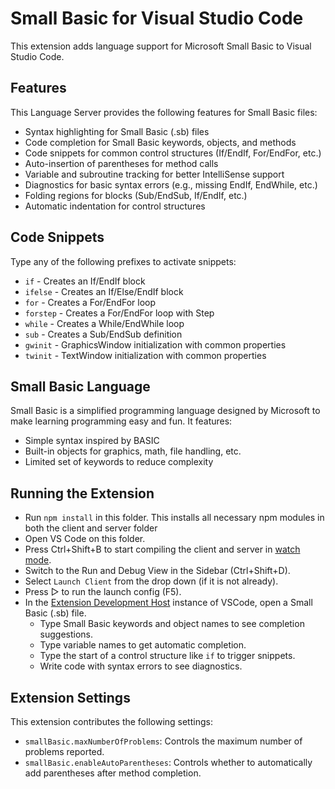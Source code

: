 # Small Basic for Visual Studio Code

This extension adds language support for Microsoft Small Basic to Visual Studio Code.

## Features

This Language Server provides the following features for Small Basic files:
- Syntax highlighting for Small Basic (.sb) files
- Code completion for Small Basic keywords, objects, and methods
- Code snippets for common control structures (If/EndIf, For/EndFor, etc.)
- Auto-insertion of parentheses for method calls
- Variable and subroutine tracking for better IntelliSense support
- Diagnostics for basic syntax errors (e.g., missing EndIf, EndWhile, etc.)
- Folding regions for blocks (Sub/EndSub, If/EndIf, etc.)
- Automatic indentation for control structures

## Code Snippets

Type any of the following prefixes to activate snippets:
- `if` - Creates an If/EndIf block
- `ifelse` - Creates an If/Else/EndIf block
- `for` - Creates a For/EndFor loop
- `forstep` - Creates a For/EndFor loop with Step
- `while` - Creates a While/EndWhile loop
- `sub` - Creates a Sub/EndSub definition
- `gwinit` - GraphicsWindow initialization with common properties
- `twinit` - TextWindow initialization with common properties

## Small Basic Language

Small Basic is a simplified programming language designed by Microsoft to make learning programming easy and fun. It features:
- Simple syntax inspired by BASIC
- Built-in objects for graphics, math, file handling, etc.
- Limited set of keywords to reduce complexity

## Running the Extension

- Run `npm install` in this folder. This installs all necessary npm modules in both the client and server folder
- Open VS Code on this folder.
- Press Ctrl+Shift+B to start compiling the client and server in [watch mode](https://code.visualstudio.com/docs/editor/tasks#:~:text=The%20first%20entry%20executes,the%20HelloWorld.js%20file.).
- Switch to the Run and Debug View in the Sidebar (Ctrl+Shift+D).
- Select `Launch Client` from the drop down (if it is not already).
- Press ▷ to run the launch config (F5).
- In the [Extension Development Host](https://code.visualstudio.com/api/get-started/your-first-extension#:~:text=Then%2C%20inside%20the%20editor%2C%20press%20F5.%20This%20will%20compile%20and%20run%20the%20extension%20in%20a%20new%20Extension%20Development%20Host%20window.) instance of VSCode, open a Small Basic (.sb) file.
  - Type Small Basic keywords and object names to see completion suggestions.
  - Type variable names to get automatic completion.
  - Type the start of a control structure like `if` to trigger snippets.
  - Write code with syntax errors to see diagnostics.

## Extension Settings

This extension contributes the following settings:

* `smallBasic.maxNumberOfProblems`: Controls the maximum number of problems reported.
* `smallBasic.enableAutoParentheses`: Controls whether to automatically add parentheses after method completion.
